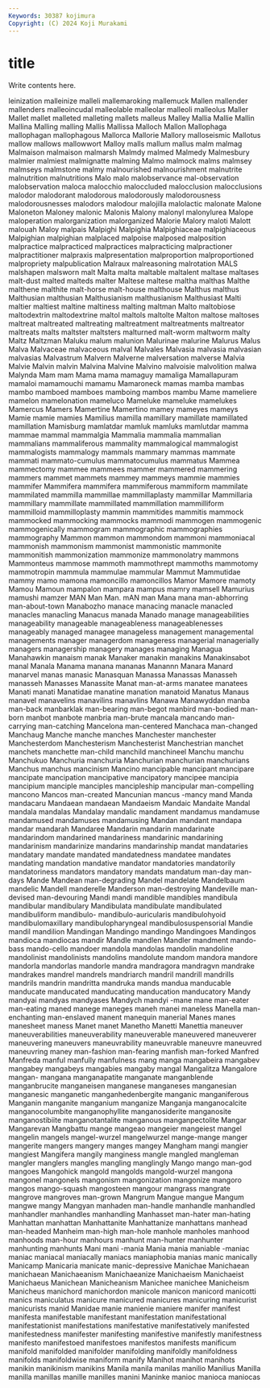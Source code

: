 ```yaml
---
Keywords: 30387 kojimura
Copyright: (C) 2024 Koji Murakami
---
```


# title

Write contents here.



leinization malleinize
malleli mallemaroking mallemuck Mallen mallender mallenders malleoincudal malleolable malleolar malleoli
malleolus Maller Mallet mallet malleted malleting mallets malleus Malley Mallia
Mallie Mallin Mallina Malling malling Mallis Mallissa Malloch Mallon Mallophaga
mallophagan mallophagous Mallorca Mallorie Mallory malloseismic Mallotus mallow mallows mallowwort
Malloy malls mallum mallus malm malmag Malmaison malmaison malmarsh Malmdy
malmed Malmedy Malmesbury malmier malmiest malmignatte malming Malmo malmock malms
malmsey malmseys malmstone malmy malnourished malnourishment malnutrite malnutrition malnutritions Malo
malo malobservance mal-observation malobservation maloca malocchio maloccluded malocclusion malocclusions malodor
malodorant malodorous malodorously malodorousness malodorousnesses malodors malodour malojilla malolactic malonate
Malone Maloneton Maloney malonic Malonis Malony malonyl malonylurea Malope maloperation
malorganization malorganized Malorie Malory maloti Malott malouah Maloy malpais Malpighi
Malpighia Malpighiaceae malpighiaceous Malpighian malpighian malplaced malpoise malposed malposition malpractice
malpracticed malpractices malpracticing malpractioner malpractitioner malpraxis malpresentation malproportion malproportioned malpropriety
malpublication Malraux malreasoning malrotation MALS malshapen malsworn malt Malta malta
maltable maltalent maltase maltases malt-dust malted malteds malter Maltese maltese
maltha malthas Malthe malthene malthite malt-horse malt-house malthouse Malthus malthus
Malthusian malthusian Malthusianism malthusianism Malthusiast Malti maltier maltiest maltine maltiness
malting maltman Malto maltobiose maltodextrin maltodextrine maltol maltols maltolte Malton
maltose maltoses maltreat maltreated maltreating maltreatment maltreatments maltreator maltreats malts
maltster maltsters malturned malt-worm maltworm malty Maltz Maltzman Maluku malum
malunion Malurinae malurine Malurus Malus Malva Malvaceae malvaceous malval Malvales
Malvasia malvasia malvasian malvasias Malvastrum Malvern Malverne malversation malverse Malvia
Malvie Malvin malvin Malvina Malvine Malvino malvoisie malvolition malwa Malynda
Mam mam Mama mama mamaguy mamaliga Mamallapuram mamaloi mamamouchi mamamu
Mamaroneck mamas mamba mambas mambo mamboed mamboes mamboing mambos mambu
Mame mameliere mamelon mamelonation mameluco Mameluke mameluke mamelukes Mamercus Mamers
Mamertine Mamertino mamey mameyes mameys Mamie mamie mamies Mamilius mamilla
mamillary mamillate mamillated mamillation Mamisburg mamlatdar mamluk mamluks mamlutdar mamma
mammae mammal mammalgia Mammalia mammalia mammalian mammalians mammaliferous mammality mammalogical
mammalogist mammalogists mammalogy mammals mammary mammas mammate mammati mammato-cumulus mammatocumulus
mammatus Mammea mammectomy mammee mammees mammer mammered mammering mammers mammet
mammets mammey mammeys mammie mammies mammifer Mammifera mammifera mammiferous mammiform
mammilate mammilated mammilla mammillae mammillaplasty mammillar Mammillaria mammillary mammillate mammillated
mammillation mammilliform mammilloid mammilloplasty mammin mammitides mammitis mammock mammocked mammocking
mammocks mammodi mammogen mammogenic mammogenically mammogram mammographic mammographies mammography Mammon
mammon mammondom mammoni mammoniacal mammonish mammonism mammonist mammonistic mammonite mammonitish
mammonization mammonize mammonolatry mammons Mammonteus mammose mammoth mammothrept mammoths mammotomy
mammotropin mammula mammulae mammular Mammut Mammutidae mammy mamo mamona mamoncillo
mamoncillos Mamor Mamore mamoty Mamou Mamoun mampalon mampara mampus mamry
mamsell Mamurius mamushi mamzer MAN Man Man. mAN man Mana
mana man-abhorring man-about-town Manabozho manace manacing manacle manacled manacles manacling
Manacus manada Manado manage manageabilities manageability manageable manageableness manageablenesses manageably
managed managee manageless management managemental managements manager managerdom manageress managerial
managerially managers managership managery manages managing Managua Manahawkin manaism manak
Manaker manakin manakins Manakinsabot manal Manala Manama manana mananas Manannn
Manara Manard manarvel manas manasic Manasquan Manassa Manassas Manasseh manasseh
Manasses Manassite Manat man-at-arms manatee manatees Manati manati Manatidae manatine
manation manatoid Manatus Manaus manavel manavelins manavilins manavlins Manawa Manawyddan
manba man-back manbarklak man-bearing man-begot manbird man-bodied man-born manbot manbote
manbria man-brute mancala mancando man-carrying man-catching Mancelona man-centered Manchaca man-changed
Manchaug Manche manche manches Manchester manchester Manchesterdom Manchesterism Manchesterist Manchestrian
manchet manchets manchette man-child manchild manchineel Manchu manchu Manchukuo Manchuria
manchuria Manchurian manchurian manchurians Manchus manchus mancinism Mancino mancipable mancipant
mancipare mancipate mancipation mancipative mancipatory mancipee mancipia mancipium manciple manciples
mancipleship mancipular man-compelling mancono Mancos man-created Mancunian mancus -mancy mand
Manda mandacaru Mandaean mandaean Mandaeism Mandaic Mandaite Mandal mandala mandalas
Mandalay mandalic mandament mandamus mandamuse mandamused mandamuses mandamusing Mandan mandant
mandapa mandar mandarah Mandaree Mandarin mandarin mandarinate mandarindom mandarined mandariness
mandarinic mandarining mandarinism mandarinize mandarins mandarinship mandat mandataries mandatary mandate
mandated mandatedness mandatee mandates mandating mandation mandative mandator mandatories mandatorily
mandatoriness mandators mandatory mandats mandatum man-day man-days Mande Mandean man-degrading
Mandel mandelate Mandelbaum mandelic Mandell manderelle Manderson man-destroying Mandeville man-devised
man-devouring Mandi mandi mandible mandibles mandibula mandibular mandibulary Mandibulata mandibulate
mandibulated mandibuliform mandibulo- mandibulo-auricularis mandibulohyoid mandibulomaxillary mandibulopharyngeal mandibulosuspensorial Mandie mandil
mandilion Mandingan Mandingo mandingo Mandingoes Mandingos mandioca mandiocas mandir Mandle
mandlen Mandler mandment mando-bass mando-cello mandoer mandola mandolas mandolin mandoline
mandolinist mandolinists mandolins mandolute mandom mandora mandore mandorla mandorlas mandorle
mandra mandragora mandragvn mandrake mandrakes mandrel mandrels mandriarch mandril mandrill
mandrills mandrils mandrin mandritta mandruka mands mandua manducable manducate manducated
manducating manducation manducatory Mandy mandyai mandyas mandyases Mandych mandyi -mane
mane man-eater man-eating maned manege maneges maneh manei maneless Manella
man-enchanting man-enslaved manent manequin manerial Manes manes manesheet maness Manet
manet Manetho Manetti Manettia maneuver maneuverabilities maneuverability maneuverable maneuvered maneuverer
maneuvering maneuvers maneuvrability maneuvrable maneuvre maneuvred maneuvring maney man-fashion man-fearing
manfish man-forked Manfred Manfreda manful manfully manfulness mang manga mangabeira
mangabev mangabey mangabeys mangabies mangaby mangal Mangalitza Mangalore mangan- mangana
manganapatite manganate manganblende manganbrucite manganeisen manganese manganeses manganesian manganesic manganetic
manganhedenbergite manganic manganiferous Manganin manganite manganium manganize Manganja manganocalcite manganocolumbite
manganophyllite manganosiderite manganosite manganostibiite manganotantalite manganous manganpectolite Mangar Mangarevan Mangbattu
mange mangeao mangeier mangeiest mangel mangelin mangels mangel-wurzel mangelwurzel mange-mange
manger mangerite mangers mangery manges mangey Mangham mangi mangier mangiest
Mangifera mangily manginess mangle mangled mangleman mangler manglers mangles mangling
manglingly Mango mango man-god mangoes Mangohick mangold mangolds mangold-wurzel mangona
mangonel mangonels mangonism mangonization mangonize mangoro mangos mango-squash mangosteen mangour
mangrass mangrate mangrove mangroves man-grown Mangrum Mangue mangue Mangum mangwe
mangy Mangyan manhaden man-handle manhandle manhandled manhandler manhandles manhandling Manhasset
man-hater man-hating Manhattan manhattan Manhattanite Manhattanize manhattans manhead man-headed Manheim
man-high man-hole manhole manholes manhood manhoods man-hour manhours manhunt man-hunter
manhunter manhunting manhunts Mani mani -mania Mania mania maniable -maniac
maniac maniacal maniacally maniacs maniaphobia manias manic manically Manicamp Manicaria
manicate manic-depressive Manichae Manichaean manichaean Manichaeanism Manichaeanize Manichaeism Manichaeist Manichaeus
Manichean Manicheanism Manichee manichee Manicheism Manicheus manichord manichordon manicole manicon
manicord manicotti manics maniculatus manicure manicured manicures manicuring manicurist manicurists
manid Manidae manie manienie maniere manifer manifest manifesta manifestable manifestant
manifestation manifestational manifestationist manifestations manifestative manifestatively manifested manifestedness manifester manifesting
manifestive manifestly manifestness manifesto manifestoed manifestoes manifestos manifests manificum manifold
manifolded manifolder manifolding manifoldly manifoldness manifolds manifoldwise maniform manify Manihot
manihot manihots manikin manikinism manikins Manila manila manilas manilio Manilius
Manilla manilla manillas manille manilles manini Maninke manioc manioca maniocas
